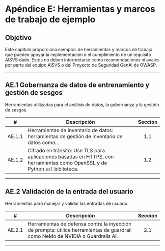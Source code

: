# Apéndice E: Herramientas y marcos de trabajo de ejemplo

## Objetivo

Este capítulo proporciona ejemplos de herramientas y marcos de trabajo que pueden apoyar la implementación o el cumplimiento de un requisito AISVS dado. Estos no deben interpretarse como recomendaciones ni avales por parte del equipo AISVS o del Proyecto de Seguridad GenAI de OWASP.

---

## AE.1 Gobernanza de datos de entrenamiento y gestión de sesgos

Herramientas utilizadas para el análisis de datos, la gobernanza y la gestión de sesgos.

|   #    | Descripción                                                                                                                  | Sección |
| :----: | ---------------------------------------------------------------------------------------------------------------------------- | :-----: |
| AE.1.1 | Herramientas de inventario de datos: herramientas de gestión de inventario de datos como...                                  |   1.1   |
| AE.1.2 | Cifrado en tránsito: Use TLS para aplicaciones basadas en HTTPS, con herramientas como OpenSSL y de Python.`ssl` biblioteca. |   1.2   |

---

## AE.2 Validación de la entrada del usuario

Herramientas para manejar y validar las entradas de usuario.

|   #    | Descripción                                                                                                                    | Sección |
| :----: | ------------------------------------------------------------------------------------------------------------------------------ | :-----: |
| AE.2.1 | Herramientas de defensa contra la inyección de prompts: utilice herramientas de guardrail como NeMo de NVIDIA o Guardrails AI. |   2.1   |

---

